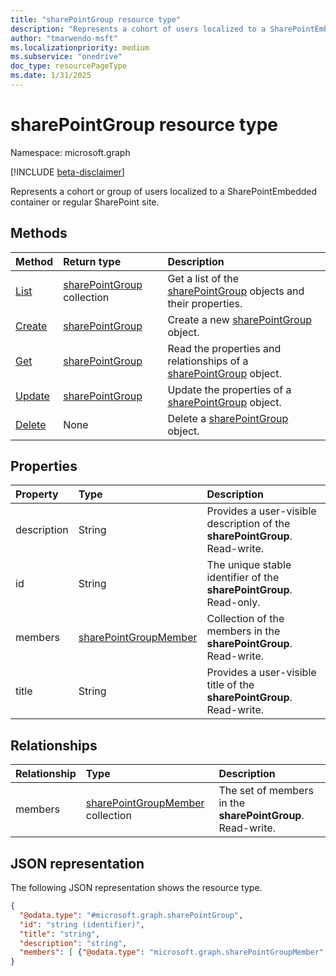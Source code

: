 ```yaml
---
title: "sharePointGroup resource type"
description: "Represents a cohort of users localized to a SharePointEmbedded container or SharePoint site."
author: "tmarwendo-msft"
ms.localizationpriority: medium
ms.subservice: "onedrive"
doc_type: resourcePageType
ms.date: 1/31/2025
---
```


# sharePointGroup resource type

Namespace: microsoft.graph

[!INCLUDE [beta-disclaimer](../../includes/beta-disclaimer.md)]

Represents a cohort or group of users localized to a SharePointEmbedded container or regular SharePoint site.


## Methods
|Method|Return type|Description|
|:---|:---|:---|
|[List](../api/sharepointgroup-list-sharepointgroups.md)|[sharePointGroup](../resources/sharepointgroup.md) collection|Get a list of the [sharePointGroup](../resources/sharepointgroup.md) objects and their properties.|
|[Create](../api/sharepointgroup-create.md)|[sharePointGroup](../resources/sharepointgroup.md)|Create a new [sharePointGroup](../resources/sharepointgroup.md) object.|
|[Get](../api/sharepointgroup-get.md)|[sharePointGroup](../resources/sharepointgroup.md)|Read the properties and relationships of a [sharePointGroup](../resources/sharepointgroup.md) object.|
|[Update](../api/sharepointgroup-update.md)|[sharePointGroup](../resources/sharepointgroup.md)|Update the properties of a [sharePointGroup](../resources/sharepointgroup.md) object.|
|[Delete](../api/sharepointgroup-delete.md)|None|Delete a [sharePointGroup](../resources/sharepointgroup.md) object.|

## Properties
|Property|Type|Description|
|:---|:---|:---|
|description|String|Provides a user-visible description of the **sharePointGroup**. Read-write.|
|id|String|The unique stable identifier of the **sharePointGroup**. Read-only.|
|members|[sharePointGroupMember](../resources/sharepointgroupmember.md)|Collection of the members in the  **sharePointGroup**. Read-write.|
|title|String|Provides a user-visible title of the **sharePointGroup**. Read-write.|

## Relationships
|Relationship|Type|Description|
|:---|:---|:---|
|members|[sharePointGroupMember](../resources/sharepointgroupmember.md) collection|The set of members in the **sharePointGroup**. Read-write.|

## JSON representation
The following JSON representation shows the resource type.
<!-- {
  "blockType": "resource",
  "keyProperty": "id",
  "@odata.type": "microsoft.graph.sharePointGroup",
  "openType": false
}
-->
``` json
{
  "@odata.type": "#microsoft.graph.sharePointGroup",
  "id": "string (identifier)",
  "title": "string",
  "description": "string",
  "members": [ {"@odata.type": "microsoft.graph.sharePointGroupMember" } ],
}
```